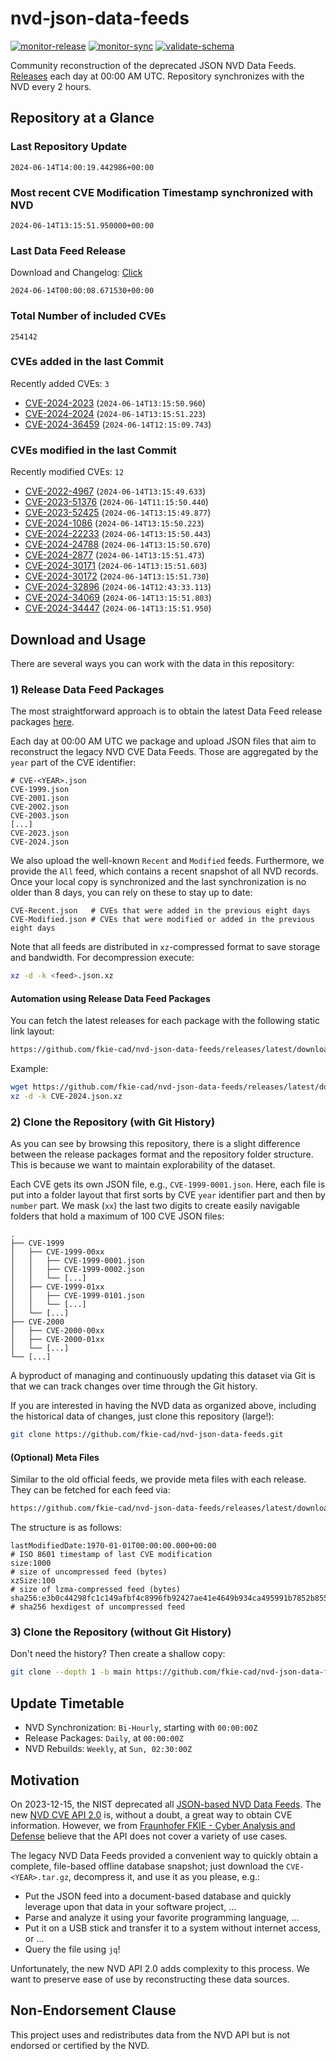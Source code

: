 # nvd-json-data-feeds

[![monitor-release](https://github.com/fkie-cad/nvd-json-data-feeds/actions/workflows/monitor_release.yml/badge.svg)](https://github.com/fkie-cad/nvd-json-data-feeds/actions/workflows/monitor_release.yml)
[![monitor-sync](https://github.com/fkie-cad/nvd-json-data-feeds/actions/workflows/monitor_sync.yml/badge.svg)](https://github.com/fkie-cad/nvd-json-data-feeds/actions/workflows/monitor_sync.yml)
[![validate-schema](https://github.com/fkie-cad/nvd-json-data-feeds/actions/workflows/validate_schema.yml/badge.svg)](https://github.com/fkie-cad/nvd-json-data-feeds/actions/workflows/validate_schema.yml)

Community reconstruction of the deprecated JSON NVD Data Feeds.
[Releases](https://github.com/fkie-cad/nvd-json-data-feeds/releases/latest) each day at 00:00 AM UTC.
Repository synchronizes with the NVD every 2 hours.

## Repository at a Glance

### Last Repository Update

```plain
2024-06-14T14:00:19.442986+00:00
```

### Most recent CVE Modification Timestamp synchronized with NVD

```plain
2024-06-14T13:15:51.950000+00:00
```

### Last Data Feed Release

Download and Changelog: [Click](https://github.com/fkie-cad/nvd-json-data-feeds/releases/latest)

```plain
2024-06-14T00:00:08.671530+00:00
```

### Total Number of included CVEs

```plain
254142
```

### CVEs added in the last Commit

Recently added CVEs: `3`

- [CVE-2024-2023](CVE-2024/CVE-2024-20xx/CVE-2024-2023.json) (`2024-06-14T13:15:50.960`)
- [CVE-2024-2024](CVE-2024/CVE-2024-20xx/CVE-2024-2024.json) (`2024-06-14T13:15:51.223`)
- [CVE-2024-36459](CVE-2024/CVE-2024-364xx/CVE-2024-36459.json) (`2024-06-14T12:15:09.743`)


### CVEs modified in the last Commit

Recently modified CVEs: `12`

- [CVE-2022-4967](CVE-2022/CVE-2022-49xx/CVE-2022-4967.json) (`2024-06-14T13:15:49.633`)
- [CVE-2023-51376](CVE-2023/CVE-2023-513xx/CVE-2023-51376.json) (`2024-06-14T11:15:50.440`)
- [CVE-2023-52425](CVE-2023/CVE-2023-524xx/CVE-2023-52425.json) (`2024-06-14T13:15:49.877`)
- [CVE-2024-1086](CVE-2024/CVE-2024-10xx/CVE-2024-1086.json) (`2024-06-14T13:15:50.223`)
- [CVE-2024-22233](CVE-2024/CVE-2024-222xx/CVE-2024-22233.json) (`2024-06-14T13:15:50.443`)
- [CVE-2024-24788](CVE-2024/CVE-2024-247xx/CVE-2024-24788.json) (`2024-06-14T13:15:50.670`)
- [CVE-2024-2877](CVE-2024/CVE-2024-28xx/CVE-2024-2877.json) (`2024-06-14T13:15:51.473`)
- [CVE-2024-30171](CVE-2024/CVE-2024-301xx/CVE-2024-30171.json) (`2024-06-14T13:15:51.603`)
- [CVE-2024-30172](CVE-2024/CVE-2024-301xx/CVE-2024-30172.json) (`2024-06-14T13:15:51.730`)
- [CVE-2024-32896](CVE-2024/CVE-2024-328xx/CVE-2024-32896.json) (`2024-06-14T12:43:33.113`)
- [CVE-2024-34069](CVE-2024/CVE-2024-340xx/CVE-2024-34069.json) (`2024-06-14T13:15:51.803`)
- [CVE-2024-34447](CVE-2024/CVE-2024-344xx/CVE-2024-34447.json) (`2024-06-14T13:15:51.950`)


## Download and Usage

There are several ways you can work with the data in this repository:

### 1) Release Data Feed Packages

The most straightforward approach is to obtain the latest Data Feed release packages [here](https://github.com/fkie-cad/nvd-json-data-feeds/releases/latest).

Each day at 00:00 AM UTC we package and upload JSON files that aim to reconstruct the legacy NVD CVE Data Feeds.
Those are aggregated by the `year` part of the CVE identifier:

```
# CVE-<YEAR>.json
CVE-1999.json
CVE-2001.json
CVE-2002.json
CVE-2003.json
[...]
CVE-2023.json
CVE-2024.json
```

We also upload the well-known `Recent` and `Modified` feeds.
Furthermore, we provide the `All` feed, which contains a recent snapshot of all NVD records.
Once your local copy is synchronized and the last synchronization is no older than 8 days, you can rely on these to stay up to date:

```plain
CVE-Recent.json   # CVEs that were added in the previous eight days
CVE-Modified.json # CVEs that were modified or added in the previous eight days
```

Note that all feeds are distributed in `xz`-compressed format to save storage and bandwidth.
For decompression execute:

```sh
xz -d -k <feed>.json.xz
```

#### Automation using Release Data Feed Packages

You can fetch the latest releases for each package with the following static link layout:

```sh
https://github.com/fkie-cad/nvd-json-data-feeds/releases/latest/download/CVE-<YEAR>.json.xz
```

Example:

```sh
wget https://github.com/fkie-cad/nvd-json-data-feeds/releases/latest/download/CVE-2024.json.xz
xz -d -k CVE-2024.json.xz
```

### 2) Clone the Repository (with Git History)

As you can see by browsing this repository, there is a slight difference between the release packages format and the repository folder structure.
This is because we want to maintain explorability of the dataset.

Each CVE gets its own JSON file, e.g., `CVE-1999-0001.json`.
Here, each file is put into a folder layout that first sorts by CVE `year` identifier part and then by `number` part.
We mask (`xx`) the last two digits to create easily navigable folders that hold a maximum of 100 CVE JSON files:

```plain
.
├── CVE-1999
│   ├── CVE-1999-00xx
│   │   ├── CVE-1999-0001.json
│   │   ├── CVE-1999-0002.json
│   │   └── [...]
│   ├── CVE-1999-01xx
│   │   ├── CVE-1999-0101.json
│   │   └── [...]
│   └── [...]
├── CVE-2000
│   ├── CVE-2000-00xx
│   ├── CVE-2000-01xx
│   └── [...]
└── [...]
```

A byproduct of managing and continuously updating this dataset via Git is that we can track changes over time through the Git history.

If you are interested in having the NVD data as organized above, including the historical data of changes, just clone this repository (large!):

```sh
git clone https://github.com/fkie-cad/nvd-json-data-feeds.git
```

#### (Optional) Meta Files

Similar to the old official feeds, we provide meta files with each release. They can be fetched for each feed via:

```sh
https://github.com/fkie-cad/nvd-json-data-feeds/releases/latest/download/CVE-<YEAR>.meta
```

The structure is as follows:

```plain
lastModifiedDate:1970-01-01T00:00:00.000+00:00                          # ISO 8601 timestamp of last CVE modification
size:1000                                                               # size of uncompressed feed (bytes)
xzSize:100                                                              # size of lzma-compressed feed (bytes)
sha256:e3b0c44298fc1c149afbf4c8996fb92427ae41e4649b934ca495991b7852b855 # sha256 hexdigest of uncompressed feed
```

### 3) Clone the Repository (without Git History)

Don't need the history? Then create a shallow copy:

```sh
git clone --depth 1 -b main https://github.com/fkie-cad/nvd-json-data-feeds.git
```


## Update Timetable

* NVD Synchronization: `Bi-Hourly`, starting with `00:00:00Z`
* Release Packages: `Daily`, at `00:00:00Z`
* NVD Rebuilds: `Weekly`, at `Sun, 02:30:00Z`


## Motivation

On 2023-12-15, the NIST deprecated all [JSON-based NVD Data Feeds](https://nvd.nist.gov/vuln/data-feeds#divRetirementBanner-1).
The new [NVD CVE API 2.0](https://nvd.nist.gov/developers/vulnerabilities) is, without a doubt, a great way to obtain CVE information.
However, we from [Fraunhofer FKIE - Cyber Analysis and Defense](https://www.fkie.fraunhofer.de/en/departments/cad.html) believe that the API does not cover a variety of use cases.

The legacy NVD Data Feeds provided a convenient way to quickly obtain a complete, file-based offline database snapshot; just download the `CVE-<YEAR>.tar.gz`, decompress it, and use it as you please, e.g.:

- Put the JSON feed into a document-based database and quickly leverage upon that data in your software project, ...
- Parse and analyze it using your favorite programming language, ...
- Put it on a USB stick and transfer it to a system without internet access, or ...
- Query the file using `jq`!

Unfortunately, the new NVD API 2.0 adds complexity to this process.
We want to preserve ease of use by reconstructing these data sources.

## Non-Endorsement Clause

This project uses and redistributes data from the NVD API but is not endorsed or certified by the NVD.